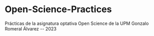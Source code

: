# Open-Science-Practices
Prácticas de la asignatura optativa Open Science de la UPM
Gonzalo Romeral Álvarez -- 2023
